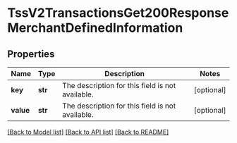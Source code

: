 # TssV2TransactionsGet200ResponseMerchantDefinedInformation

## Properties
Name | Type | Description | Notes
------------ | ------------- | ------------- | -------------
**key** | **str** | The description for this field is not available. | [optional] 
**value** | **str** | The description for this field is not available. | [optional] 

[[Back to Model list]](../README.md#documentation-for-models) [[Back to API list]](../README.md#documentation-for-api-endpoints) [[Back to README]](../README.md)


